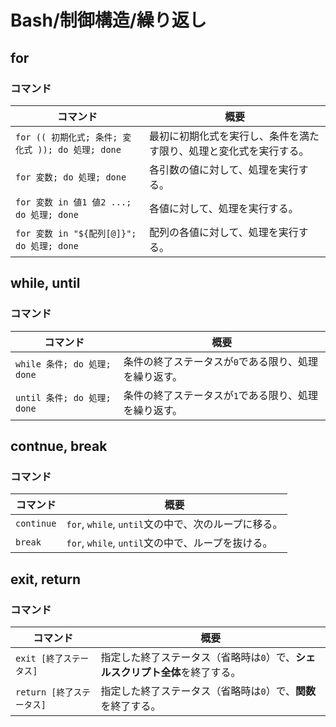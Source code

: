 # Bash/制御構造/繰り返し

## for

### コマンド

| コマンド                                          | 概要                                                         |
| ------------------------------------------------- | ------------------------------------------------------------ |
| `for (( 初期化式; 条件; 変化式 )); do 処理; done` | 最初に初期化式を実行し、条件を満たす限り、処理と変化式を実行する。 |
| `for 変数; do 処理; done`                         | 各引数の値に対して、処理を実行する。                         |
| `for 変数 in 値1 値2 ...; do 処理; done`          | 各値に対して、処理を実行する。                               |
| `for 変数 in "${配列[@]}"; do 処理; done`         | 配列の各値に対して、処理を実行する。                         |

## while, until

### コマンド

| コマンド                    | 概要                                                  |
| --------------------------- | ----------------------------------------------------- |
| `while 条件; do 処理; done` | 条件の終了ステータスが`0`である限り、処理を繰り返す。 |
| `until 条件; do 処理; done` | 条件の終了ステータスが`1`である限り、処理を繰り返す。 |

## contnue, break

### コマンド

| コマンド                  | 概要                                                         |
| ------------------------- | ------------------------------------------------------------ |
| `continue`                | `for`, `while`, `until`文の中で、次のループに移る。          |
| `break`                   | `for`, `while`, `until`文の中で、ループを抜ける。            |

## exit, return

### コマンド

| コマンド                  | 概要                                                         |
| ------------------------- | ------------------------------------------------------------ |
| `exit [終了ステータス]`   | 指定した終了ステータス（省略時は`0`）で、**シェルスクリプト全体**を終了する。 |
| `return [終了ステータス]` | 指定した終了ステータス（省略時は`0`）で、**関数**を終了する。 |

